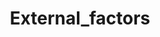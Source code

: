 ---  
schema: External_factors  
title: External_factors  
organization: Sample Department  
notes: Used in 1 lineage(s)  
resources:  
  - name: External_factors 
    url: abfs://system/External_factors 
    format : parquet  
license: None  
category:
  - Education  
maintainer: User  
maintainer_email: UserMail  
---